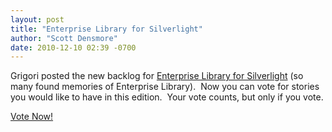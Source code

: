 ```yaml
---
layout: post
title: "Enterprise Library for Silverlight"
author: "Scott Densmore"
date: 2010-12-10 02:39 -0700
---
```


Grigori posted the new backlog for [Enterprise Library for Silverlight](http://blogs.msdn.com/b/agile/archive/2010/12/10/preliminary-enterprise-library-for-silverlight-backlog-is-published.aspx) (so many found memories of Enterprise Library).  Now you can vote for stories you would like to have in this edition.  Your vote counts, but only if you vote.

[Vote Now!](http://entlib.uservoice.com/forums/90505-silverlight-integration-pack)